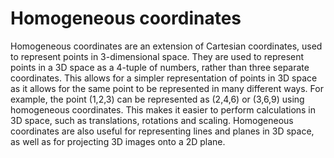 # Homogeneous coordinates

Homogeneous coordinates are an extension of Cartesian coordinates, used to represent points in 3-dimensional space. They are used to represent points in a 3D space as a 4-tuple of numbers, rather than three separate coordinates. This allows for a simpler representation of points in 3D space as it allows for the same point to be represented in many different ways. For example, the point (1,2,3) can be represented as (2,4,6) or (3,6,9) using homogeneous coordinates. This makes it easier to perform calculations in 3D space, such as translations, rotations and scaling. Homogeneous coordinates are also useful for representing lines and planes in 3D space, as well as for projecting 3D images onto a 2D plane.

